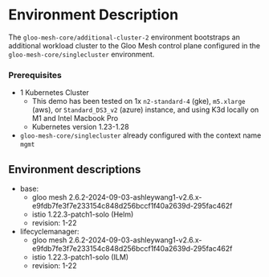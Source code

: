 # Environment Description
The `gloo-mesh-core/additional-cluster-2` environment bootstraps an additional workload cluster to the Gloo Mesh control plane configured in the `gloo-mesh-core/singlecluster` environment.

### Prerequisites
- 1 Kubernetes Cluster
    - This demo has been tested on 1x `n2-standard-4` (gke), `m5.xlarge` (aws), or `Standard_DS3_v2` (azure) instance, and using K3d locally on M1 and Intel Macbook Pro
    - Kubernetes version 1.23-1.28
- `gloo-mesh-core/singlecluster` already configured with the context name `mgmt`

## Environment descriptions
- base:
    - gloo mesh 2.6.2-2024-09-03-ashleywang1-v2.6.x-e9fdb7fe3f7e233154c848d256bccf1f40a2639d-295fac462f
    - istio 1.22.3-patch1-solo (Helm)
    - revision: 1-22
- lifecyclemanager:
    - gloo mesh 2.6.2-2024-09-03-ashleywang1-v2.6.x-e9fdb7fe3f7e233154c848d256bccf1f40a2639d-295fac462f
    - istio 1.22.3-patch1-solo (ILM)
    - revision: 1-22